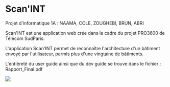 # Scan'INT

Projet d'informatique 1A : NAAMA, COLE, ZOUGHEBI, BRUN, ABRI

Scan'INT est une application web crée dans le cadre du projet PRO3600 de Télécom SudParis.

L'application Scan'INT permet de reconnaître l'architecture d'un bâtiment envoyé par l'utilisateur, parmis plus d'une vingtaine de bâtiments.

L'entièreté du user guide ainsi que du dev guide se trouve dans le fichier : Rapport_Final.pdf


![](results.jpg)
